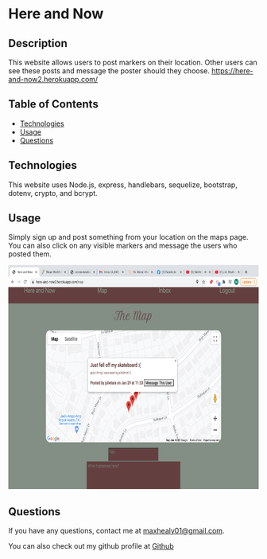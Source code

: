 # Here and Now

## Description

This website allows users to post markers on their location. Other users can see these posts and message the poster should they choose.
<https://here-and-now2.herokuapp.com/>

## Table of Contents

- [Technologies](#technologies)<br>
- [Usage](#usage)<br>
- [Questions](#questions)

## Technologies

This website uses Node.js, express, handlebars, sequelize, bootstrap, dotenv, crypto, and bcrypt.

## Usage

Simply sign up and post something from your location on the maps page. You can also click on any visible markers and message the users who posted them.

<img src ='public/assets/screenshot.png' height = 450px>

## Questions

If you have any questions, contact me at <maxhealy01@gmail.com>.

You can also check out my github profile at [Github](https://github.com/maxhealy01)
